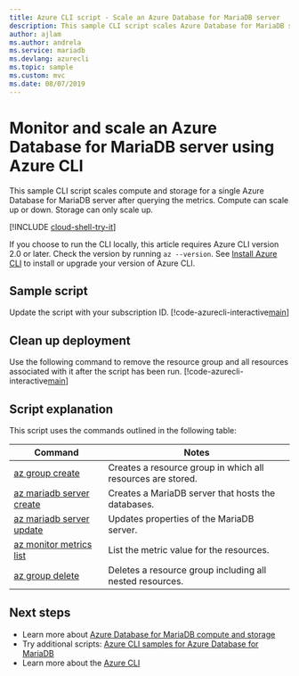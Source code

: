 ```yaml
---
title: Azure CLI script - Scale an Azure Database for MariaDB server
description: This sample CLI script scales Azure Database for MariaDB server to a different performance level after querying the metrics.
author: ajlam
ms.author: andrela
ms.service: mariadb
ms.devlang: azurecli
ms.topic: sample
ms.custom: mvc
ms.date: 08/07/2019
---
```


# Monitor and scale an Azure Database for MariaDB server using Azure CLI
This sample CLI script scales compute and storage for a single Azure Database for MariaDB server after querying the metrics. Compute can scale up or down. Storage can only scale up.

[!INCLUDE [cloud-shell-try-it](../../../includes/cloud-shell-try-it.md)]

If you choose to run the CLI locally, this article requires Azure CLI version 2.0 or later. Check the version by running `az --version`. See [Install Azure CLI]( /cli/azure/install-azure-cli) to install or upgrade your version of Azure CLI. 

## Sample script
Update the script with your subscription ID.
[!code-azurecli-interactive[main](../../../cli_scripts/mariadb/scale-mariadb-server/scale-mariadb-server.sh?highlight=7 "Create and scale Azure Database for MariaDB.")]

## Clean up deployment
Use the following command to remove the resource group and all resources associated with it after the script has been run. 
[!code-azurecli-interactive[main](../../../cli_scripts/mariadb/scale-mariadb-server/delete-mariadb.sh  "Delete the resource group.")]

## Script explanation
This script uses the commands outlined in the following table:

| **Command** | **Notes** |
|---|---|
| [az group create](/cli/azure/group#az-group-create) | Creates a resource group in which all resources are stored. |
| [az mariadb server create](/cli/azure/mariadb/server#az-mariadb-server-create) | Creates a MariaDB server that hosts the databases. |
| [az mariadb server update](/cli/azure/mariadb/server#az-mariadb-server-update) | Updates properties of the MariaDB server. |
| [az monitor metrics list](/cli/azure/monitor/metrics#az-monitor-metrics-list) | List the metric value for the resources. |
| [az group delete](/cli/azure/group#az-group-delete) | Deletes a resource group including all nested resources. |

## Next steps
- Learn more about [Azure Database for MariaDB compute and storage](../concepts-pricing-tiers.md)
- Try additional scripts: [Azure CLI samples for Azure Database for MariaDB](../sample-scripts-azure-cli.md)
- Learn more about the [Azure CLI](/cli/azure)
